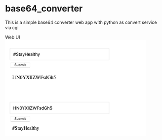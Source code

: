 # base64_converter
This is a simple base64 converter web app with python as convert service via cgi

Web UI
![Image](image_1.png)
